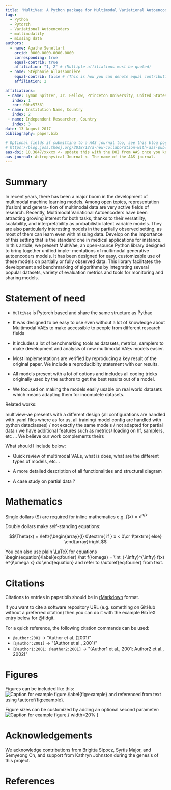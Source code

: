 ```yaml
---
title: 'MultiVae: A Python package for Multimodal Variational Autoencoders on Partial Datasets '
tags:
  - Python
  - Pytorch
  - Variational Autoencoders
  - multimodality
  - missing data
authors:
  - name: Agathe Senellart
    orcid: 0000-0000-0000-0000
    corresponding: true
    equal-contrib: true
    affiliation: "1, 2" # (Multiple affiliations must be quoted)
  - name: Stéphanie Allassonnière
    equal-contrib: false # (This is how you can denote equal contributions between multiple authors)
    affiliation: 2
  
affiliations:
 - name: Lyman Spitzer, Jr. Fellow, Princeton University, United States
   index: 1
   ror: 00hx57361
 - name: Institution Name, Country
   index: 2
 - name: Independent Researcher, Country
   index: 3
date: 13 August 2017
bibliography: paper.bib

# Optional fields if submitting to a AAS journal too, see this blog post:
# https://blog.joss.theoj.org/2018/12/a-new-collaboration-with-aas-publishing
aas-doi: 10.3847/xxxxx <- update this with the DOI from AAS once you know it.
aas-journal: Astrophysical Journal <- The name of the AAS journal.
---
```


# Summary

In recent years, there has been a major boom in the development of multimodal
machine learning models. Among open topics, representation (fusion) and genera-
tion of multimodal data are very active fields of research. Recently, Multimodal
Variational Autoencoders have been attracting growing interest for both tasks, thanks
to their versatility, scalability, and interpretability as probabilistic latent variable
models. They are also particularly interesting models in the partially observed
setting, as most of them can learn even with missing data. 
Develop on the importance of this setting that is the standard one in medical applications for instance.
In this article, we present
MultiVae, an open-source Python library designed to bring together unified imple-
mentations of multimodal generative autoencoders models. It has been designed
for easy, customizable use of these models on partially or fully observed data. This
library facilitates the development and benchmarking of algorithms by integrating
several popular datasets, variety of evaluation metrics and tools for monitoring and
sharing models. 

# Statement of need

- `MultiVae` is Pytorch based and share the same structure as Pythae

- It was designed to be easy to use even without a lot of knowledge about Multimodal VAEs to make accessible to people from different research fields

- It includes a lot of benchmarking tools as datasets, metrics, samplers to make development and analysis of new multimodal VAEs models easier. 

- Most implementations are verified by reproducing a key result of the original paper. We include a reproducibilty statement 
  with our results. 

- All models present with a lot of options and includes all coding tricks originally used by the authors to get the best results out of a model.

- We focused on making the models easily usable on real world datasets which means adapting them for incomplete datasets.

Related works:

multiview-ae presents with a different design (all configurations are handled with .yaml files where as for us, all training/ model config are handled with python dataclasses) / not exactly the same models / not adapted for partial data / we have additional features such as  metrics/ loading on hf, samplers, etc ...
We believe our work complements theirs


What should I include below:

- Quick review of multimodal VAEs, what is does, what are the different types of models, etc...

- A more detailed description of all functionalities and structural diagram

- A case study on partial data ? 

# Mathematics

Single dollars ($) are required for inline mathematics e.g. $f(x) = e^{\pi/x}$

Double dollars make self-standing equations:

$$\Theta(x) = \left\{\begin{array}{l}
0\textrm{ if } x < 0\cr
1\textrm{ else}
\end{array}\right.$$

You can also use plain \LaTeX for equations
\begin{equation}\label{eq:fourier}
\hat f(\omega) = \int_{-\infty}^{\infty} f(x) e^{i\omega x} dx
\end{equation}
and refer to \autoref{eq:fourier} from text.

# Citations

Citations to entries in paper.bib should be in
[rMarkdown](http://rmarkdown.rstudio.com/authoring_bibliographies_and_citations.html)
format.

If you want to cite a software repository URL (e.g. something on GitHub without a preferred
citation) then you can do it with the example BibTeX entry below for @fidgit.

For a quick reference, the following citation commands can be used:
- `@author:2001`  ->  "Author et al. (2001)"
- `[@author:2001]` -> "(Author et al., 2001)"
- `[@author1:2001; @author2:2001]` -> "(Author1 et al., 2001; Author2 et al., 2002)"

# Figures

Figures can be included like this:
![Caption for example figure.\label{fig:example}](figure.png)
and referenced from text using \autoref{fig:example}.

Figure sizes can be customized by adding an optional second parameter:
![Caption for example figure.](figure.png){ width=20% }

# Acknowledgements

We acknowledge contributions from Brigitta Sipocz, Syrtis Major, and Semyeong
Oh, and support from Kathryn Johnston during the genesis of this project.

# References